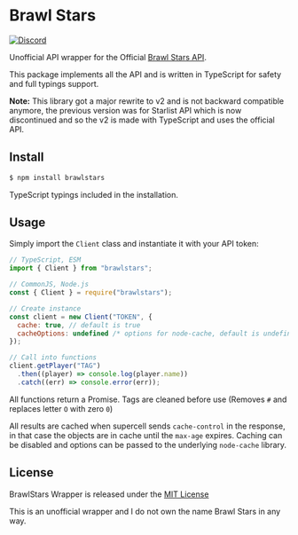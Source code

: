 # Brawl Stars

[![Discord](https://discordapp.com/api/guilds/397479560876261377/embed.png)](https://discord.gg/mDkMbEh)

Unofficial API wrapper for the Official [Brawl Stars API](https://developer.brawlstars.com).

This package implements all the API and is written in TypeScript for safety and full typings support.

**Note:** This library got a major rewrite to v2 and is not backward compatible anymore, the previous version was for Starlist API which is now discontinued and so the v2 is made with TypeScript and uses the official API.

## Install
```sh
$ npm install brawlstars
```
TypeScript typings included in the installation.

## Usage
Simply import the `Client` class and instantiate it with your API token:
```js
// TypeScript, ESM
import { Client } from "brawlstars";

// CommonJS, Node.js
const { Client } = require("brawlstars");

// Create instance
const client = new Client("TOKEN", { 
  cache: true, // default is true
  cacheOptions: undefined /* options for node-cache, default is undefined. */
});

// Call into functions
client.getPlayer("TAG")
  .then((player) => console.log(player.name))
  .catch((err) => console.error(err));
```
All functions return a Promise. Tags are cleaned before use (Removes `#` and replaces letter `O` with zero `0`)

All results are cached when supercell sends `cache-control` in the response, in that case the objects are in cache until the `max-age` expires. Caching can be disabled and options can be passed to the underlying `node-cache` library.

## License
BrawlStars Wrapper is released under the [MIT License](LICENSE)

This is an unofficial wrapper and I do not own the name Brawl Stars in any way.
